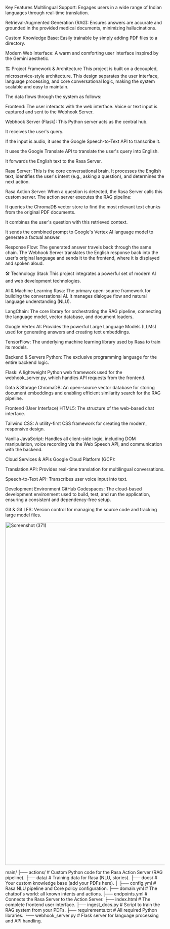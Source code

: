  Key Features
Multilingual Support: Engages users in a wide range of Indian languages through real-time translation.

Retrieval-Augmented Generation (RAG): Ensures answers are accurate and grounded in the provided medical documents, minimizing hallucinations.

Custom Knowledge Base: Easily trainable by simply adding PDF files to a directory.

Modern Web Interface: A warm and comforting user interface inspired by the Gemini aesthetic.

🏗️ Project Framework & Architecture
This project is built on a decoupled, microservice-style architecture. This design separates the user interface, language processing, and core conversational logic, making the system scalable and easy to maintain.

The data flows through the system as follows:

Frontend: The user interacts with the web interface. Voice or text input is captured and sent to the Webhook Server.

Webhook Server (Flask): This Python server acts as the central hub.

It receives the user's query.

If the input is audio, it uses the Google Speech-to-Text API to transcribe it.

It uses the Google Translate API to translate the user's query into English.

It forwards the English text to the Rasa Server.

Rasa Server: This is the core conversational brain. It processes the English text, identifies the user's intent (e.g., asking a question), and determines the next action.

Rasa Action Server: When a question is detected, the Rasa Server calls this custom server. The action server executes the RAG pipeline:

It queries the ChromaDB vector store to find the most relevant text chunks from the original PDF documents.

It combines the user's question with this retrieved context.

It sends the combined prompt to Google's Vertex AI language model to generate a factual answer.

Response Flow: The generated answer travels back through the same chain. The Webhook Server translates the English response back into the user's original language and sends it to the frontend, where it is displayed and spoken aloud.

🛠️ Technology Stack
This project integrates a powerful set of modern AI and web development technologies.

AI & Machine Learning
Rasa: The primary open-source framework for building the conversational AI. It manages dialogue flow and natural language understanding (NLU).

LangChain: The core library for orchestrating the RAG pipeline, connecting the language model, vector database, and document loaders.

Google Vertex AI: Provides the powerful Large Language Models (LLMs) used for generating answers and creating text embeddings.

TensorFlow: The underlying machine learning library used by Rasa to train its models.

Backend & Servers
Python: The exclusive programming language for the entire backend logic.

Flask: A lightweight Python web framework used for the webhook_server.py, which handles API requests from the frontend.

Data & Storage
ChromaDB: An open-source vector database for storing document embeddings and enabling efficient similarity search for the RAG pipeline.

Frontend (User Interface)
HTML5: The structure of the web-based chat interface.

Tailwind CSS: A utility-first CSS framework for creating the modern, responsive design.

Vanilla JavaScript: Handles all client-side logic, including DOM manipulation, voice recording via the Web Speech API, and communication with the backend.

Cloud Services & APIs
Google Cloud Platform (GCP):

Translation API: Provides real-time translation for multilingual conversations.

Speech-to-Text API: Transcribes user voice input into text.

Development Environment
GitHub Codespaces: The cloud-based development environment used to build, test, and run the application, ensuring a consistent and dependency-free setup.

Git & Git LFS: Version control for managing the source code and tracking large model files.



<img width="1920" height="1080" alt="Screenshot (371)" src="https://github.com/user-attachments/assets/ada5e730-9bdc-4a25-b1c0-d626fceb1136" />


main/
├── actions/            # Custom Python code for the Rasa Action Server (RAG pipeline).
├── data/               # Training data for Rasa (NLU, stories).
├── docs/               # Your custom knowledge base (add your PDFs here).
│
├── config.yml          # Rasa NLU pipeline and Core policy configuration.
├── domain.yml          # The chatbot's world: all known intents and actions.
├── endpoints.yml       # Connects the Rasa Server to the Action Server.
├── index.html          # The complete frontend user interface.
├── ingest_docs.py      # Script to train the RAG system from your PDFs.
├── requirements.txt    # All required Python libraries.
└── webhook_server.py   # Flask server for language processing and API handling.



